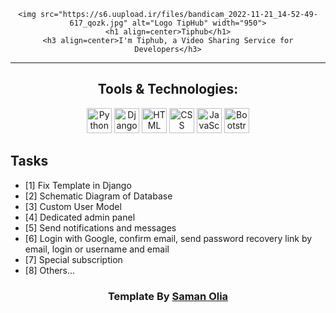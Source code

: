 <div align=center>
    
    <img src="https://s6.uupload.ir/files/bandicam_2022-11-21_14-52-49-617_qozk.jpg" alt="Logo TipHub" width="950">
    <h1 align=center>Tiphub</h1>
    <h3 align=center>I'm Tiphub, a Video Sharing Service for Developers</h3>
</div>
<hr>
<div align=center>
    <h2>Tools & Technologies:</h2>
    <img src="https://afsharsharifi.github.io/GithubReadmeGenerator/icons/Python.svg" alt="Python" width="40">
    <img src="https://afsharsharifi.github.io/GithubReadmeGenerator/icons/Django.svg" alt="Django" width="40">
    <img src="https://afsharsharifi.github.io/GithubReadmeGenerator/icons/HTML.svg" alt="HTML" width="40">
    <img src="https://afsharsharifi.github.io/GithubReadmeGenerator/icons/CSS.svg" alt="CSS" width="40">
    <img src="https://afsharsharifi.github.io/GithubReadmeGenerator/icons/JavaScript.svg" alt="JavaScript" width="40">
    <img src="https://afsharsharifi.github.io/GithubReadmeGenerator/icons/Bootstrap.svg" alt="Bootstrap" width="40">
    <!-- <img src="https://afsharsharifi.github.io/GithubReadmeGenerator/icons/PostgreSQL.svg" alt="PostgreSQL" width="40"> -->
    <!-- <img src="https://afsharsharifi.github.io/GithubReadmeGenerator/icons/Redis.svg" alt="Redis" width="40"> -->
</div>

## Tasks

- [1] Fix Template in Django
- [2] Schematic Diagram of Database
- [3] Custom User Model
- [4] Dedicated admin panel
- [5] Send notifications and messages
- [6] Login with Google, confirm email, send password recovery link by email, login or username and email
- [7] Special subscription
- [8] Others...

<div align=center>
    <h3>Template By <a href="https://github.com/samanOlia/tip-hub">Saman Olia<h3>
</div>

